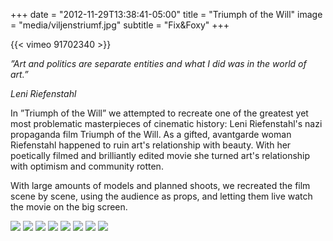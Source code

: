 +++
date = "2012-11-29T13:38:41-05:00"
title = "Triumph of the Will"
image = "media/viljenstriumf.jpg"
subtitle = "Fix&Foxy"
+++

{{< vimeo 91702340 >}}

*”Art and politics are separate entities and what I did was in the world of art.”*

*Leni Riefenstahl*



In ”Triumph of the Will” we attempted to recreate one of the greatest yet most problematic masterpieces of cinematic history: Leni Riefenstahl's nazi propaganda film Triumph of the Will. As a gifted, avantgarde woman Riefenstahl happened to ruin art's relationship with beauty. With her poetically filmed and brilliantly edited movie she turned art's relationship with optimism and community rotten.

With large amounts of models and planned shoots, we recreated the film scene by scene, using the audience as props, and letting them live watch the movie on the big screen. 

![](work/viljenstriumf/1.jpg)
![](work/viljenstriumf/2.jpg)
![](work/viljenstriumf/3.jpg)
![](work/viljenstriumf/4.JPG)
![](work/viljenstriumf/5.JPG)
![](work/viljenstriumf/6.JPG)
![](work/viljenstriumf/7.JPG)
![](work/viljenstriumf/8.JPG)
